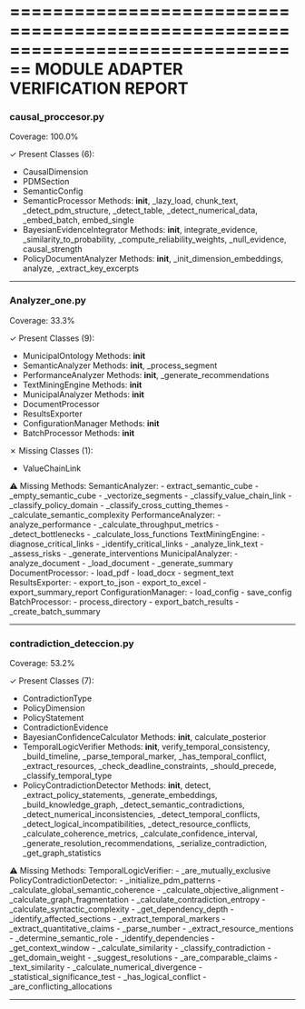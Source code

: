 ================================================================================
MODULE ADAPTER VERIFICATION REPORT
================================================================================

### causal_proccesor.py
Coverage: 100.0%

✓ Present Classes (6):
  - CausalDimension
  - PDMSection
  - SemanticConfig
  - SemanticProcessor
    Methods: __init__, _lazy_load, chunk_text, _detect_pdm_structure, _detect_table, _detect_numerical_data, _embed_batch, embed_single
  - BayesianEvidenceIntegrator
    Methods: __init__, integrate_evidence, _similarity_to_probability, _compute_reliability_weights, _null_evidence, causal_strength
  - PolicyDocumentAnalyzer
    Methods: __init__, _init_dimension_embeddings, analyze, _extract_key_excerpts

--------------------------------------------------------------------------------

### Analyzer_one.py
Coverage: 33.3%

✓ Present Classes (9):
  - MunicipalOntology
    Methods: __init__
  - SemanticAnalyzer
    Methods: __init__, _process_segment
  - PerformanceAnalyzer
    Methods: __init__, _generate_recommendations
  - TextMiningEngine
    Methods: __init__
  - MunicipalAnalyzer
    Methods: __init__
  - DocumentProcessor
  - ResultsExporter
  - ConfigurationManager
    Methods: __init__
  - BatchProcessor
    Methods: __init__

✗ Missing Classes (1):
  - ValueChainLink

⚠ Missing Methods:
  SemanticAnalyzer:
    - extract_semantic_cube
    - _empty_semantic_cube
    - _vectorize_segments
    - _classify_value_chain_link
    - _classify_policy_domain
    - _classify_cross_cutting_themes
    - _calculate_semantic_complexity
  PerformanceAnalyzer:
    - analyze_performance
    - _calculate_throughput_metrics
    - _detect_bottlenecks
    - _calculate_loss_functions
  TextMiningEngine:
    - diagnose_critical_links
    - _identify_critical_links
    - _analyze_link_text
    - _assess_risks
    - _generate_interventions
  MunicipalAnalyzer:
    - analyze_document
    - _load_document
    - _generate_summary
  DocumentProcessor:
    - load_pdf
    - load_docx
    - segment_text
  ResultsExporter:
    - export_to_json
    - export_to_excel
    - export_summary_report
  ConfigurationManager:
    - load_config
    - save_config
  BatchProcessor:
    - process_directory
    - export_batch_results
    - _create_batch_summary

--------------------------------------------------------------------------------

### contradiction_deteccion.py
Coverage: 53.2%

✓ Present Classes (7):
  - ContradictionType
  - PolicyDimension
  - PolicyStatement
  - ContradictionEvidence
  - BayesianConfidenceCalculator
    Methods: __init__, calculate_posterior
  - TemporalLogicVerifier
    Methods: __init__, verify_temporal_consistency, _build_timeline, _parse_temporal_marker, _has_temporal_conflict, _extract_resources, _check_deadline_constraints, _should_precede, _classify_temporal_type
  - PolicyContradictionDetector
    Methods: __init__, detect, _extract_policy_statements, _generate_embeddings, _build_knowledge_graph, _detect_semantic_contradictions, _detect_numerical_inconsistencies, _detect_temporal_conflicts, _detect_logical_incompatibilities, _detect_resource_conflicts, _calculate_coherence_metrics, _calculate_confidence_interval, _generate_resolution_recommendations, _serialize_contradiction, _get_graph_statistics

⚠ Missing Methods:
  TemporalLogicVerifier:
    - _are_mutually_exclusive
  PolicyContradictionDetector:
    - _initialize_pdm_patterns
    - _calculate_global_semantic_coherence
    - _calculate_objective_alignment
    - _calculate_graph_fragmentation
    - _calculate_contradiction_entropy
    - _calculate_syntactic_complexity
    - _get_dependency_depth
    - _identify_affected_sections
    - _extract_temporal_markers
    - _extract_quantitative_claims
    - _parse_number
    - _extract_resource_mentions
    - _determine_semantic_role
    - _identify_dependencies
    - _get_context_window
    - _calculate_similarity
    - _classify_contradiction
    - _get_domain_weight
    - _suggest_resolutions
    - _are_comparable_claims
    - _text_similarity
    - _calculate_numerical_divergence
    - _statistical_significance_test
    - _has_logical_conflict
    - _are_conflicting_allocations

--------------------------------------------------------------------------------
